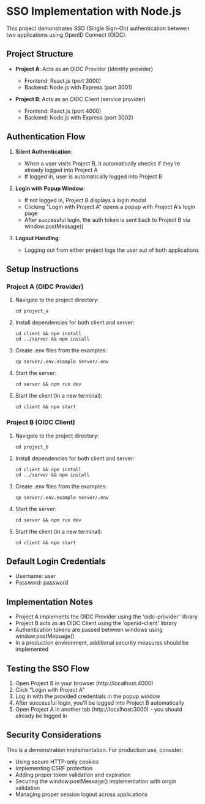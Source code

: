 # SSO Implementation with Node.js

This project demonstrates SSO (Single Sign-On) authentication between two applications using OpenID Connect (OIDC).

## Project Structure

- **Project A**: Acts as an OIDC Provider (identity provider)
  - Frontend: React.js (port 3000)
  - Backend: Node.js with Express (port 3001)

- **Project B**: Acts as an OIDC Client (service provider)
  - Frontend: React.js (port 4000)
  - Backend: Node.js with Express (port 3002)

## Authentication Flow

1. **Silent Authentication**:
   - When a user visits Project B, it automatically checks if they're already logged into Project A
   - If logged in, user is automatically logged into Project B

2. **Login with Popup Window**:
   - If not logged in, Project B displays a login modal
   - Clicking "Login with Project A" opens a popup with Project A's login page
   - After successful login, the auth token is sent back to Project B via window.postMessage()

3. **Logout Handling**:
   - Logging out from either project logs the user out of both applications

## Setup Instructions

### Project A (OIDC Provider)

1. Navigate to the project directory:
   ```
   cd project_a
   ```

2. Install dependencies for both client and server:
   ```
   cd client && npm install
   cd ../server && npm install
   ```

3. Create .env files from the examples:
   ```
   cp server/.env.example server/.env
   ```

4. Start the server:
   ```
   cd server && npm run dev
   ```

5. Start the client (in a new terminal):
   ```
   cd client && npm start
   ```

### Project B (OIDC Client)

1. Navigate to the project directory:
   ```
   cd project_b
   ```

2. Install dependencies for both client and server:
   ```
   cd client && npm install
   cd ../server && npm install
   ```

3. Create .env files from the examples:
   ```
   cp server/.env.example server/.env
   ```

4. Start the server:
   ```
   cd server && npm run dev
   ```

5. Start the client (in a new terminal):
   ```
   cd client && npm start
   ```

## Default Login Credentials

- Username: user
- Password: password

## Implementation Notes

- Project A implements the OIDC Provider using the 'oidc-provider' library
- Project B acts as an OIDC Client using the 'openid-client' library
- Authentication tokens are passed between windows using window.postMessage()
- In a production environment, additional security measures should be implemented

## Testing the SSO Flow

1. Open Project B in your browser (http://localhost:4000)
2. Click "Login with Project A"
3. Log in with the provided credentials in the popup window
4. After successful login, you'll be logged into Project B automatically
5. Open Project A in another tab (http://localhost:3000) - you should already be logged in

## Security Considerations

This is a demonstration implementation. For production use, consider:

- Using secure HTTP-only cookies
- Implementing CSRF protection
- Adding proper token validation and expiration
- Securing the window.postMessage() implementation with origin validation
- Managing proper session logout across applications